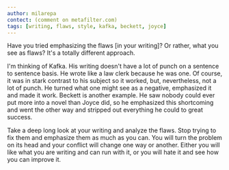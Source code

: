 ```yaml
---
author: milarepa
contect: (comment on metafilter.com)
tags: [writing, flaws, style, kafka, beckett, joyce]
---
```

Have you tried emphasizing the flaws \[in your writing]? Or rather, what you see as flaws? It's a totally different approach.
  
I'm thinking of Kafka. His writing doesn't have a lot of punch on a sentence to sentence basis. He wrote like a law clerk because he was one. Of course, it was in stark contrast to his subject so it worked, but, nevertheless, not a lot of punch. He turned what one might see as a negative, emphasized it and made it work. Beckett is another example. He saw nobody could ever put more into a novel than Joyce did, so he emphasized this shortcoming and went the other way and stripped out everything he could to great success.

Take a deep long look at your writing and analyze the flaws. Stop trying to fix them and emphasize them as much as you can. You will turn the problem on its head and your conflict will change one way or another. Either you will like what you are writing and can run with it, or you will hate it and see how you can improve it.